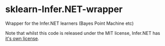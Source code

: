 # sklearn-Infer.NET-wrapper
Wrapper for the Infer.NET learners (Bayes Point Machine etc)

Note that whilst this code is released under the MIT license, Infer.NET has [it's own license](bin/InferNetLicense.md).
